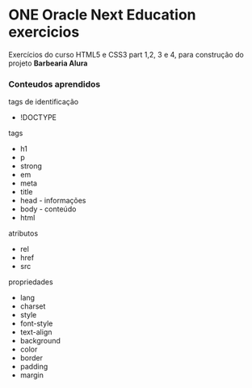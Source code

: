 # ONE Oracle Next Education exercicios

<p>Exercícios do curso HTML5 e CSS3 part 1,2, 3 e 4, para construção do projeto <strong>Barbearia Alura</strong></p>

<h3>Conteudos aprendidos</h3>


<p>tags de identificação</p>
    <ul>
      <li>!DOCTYPE</li>
    </ul>

<p>tags</p>
    <ul>
      <li>h1</li>
      <li>p</li>
      <li>strong</li>
      <li>em</li>
      <li>meta</li>
      <li>title</li>
      <li>head - informações</li>
      <li>body - conteúdo</li>
        <li>html</li>
        <link>
    </ul>
    
  <p>atributos</p>
  <ul>
       <li>rel</li>
       <li>href</li>
    <li>src</li>
  </ul>  
    
 <p>propriedades</p>
    <ul>
    <li>lang</li>
    <li>charset</li>
    <li>style</li>
    <li>font-style</li>
    <li>text-align</li>
    <li>background</li>
    <li>color</li>
    <li>border</li>
    <li>padding</li>
    <li>margin</li>
    </ul>

